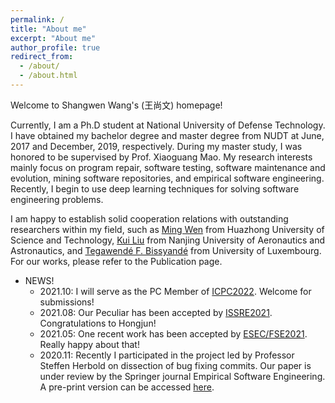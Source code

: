 ```yaml
---
permalink: /
title: "About me"
excerpt: "About me"
author_profile: true
redirect_from: 
  - /about/
  - /about.html
---
```


Welcome to Shangwen Wang's (王尚文) homepage!

Currently, I am a Ph.D student at National University of Defense Technology. I have obtained my bachelor degree and master degree from NUDT at June, 2017 and December, 2019, respectively. During my master study, I was honored to be supervised by Prof. Xiaoguang Mao. My research interests mainly focus on program repair, software testing, software maintenance and evolution, mining software repositories, and empirical software engineering. Recently, I begin to use deep learning techniques for solving software engineering problems.

I am happy to establish solid cooperation relations with outstanding researchers within my field, such as [Ming Wen](http://justinwm.github.io/) from Huazhong University of Science and Technology, [Kui Liu](https://brucekuiliu.github.io/) from Nanjing University of Aeronautics and Astronautics, and [Tegawendé F. Bissyandé](http://bissyande.github.io) from University of Luxembourg. For our works, please refer to the Publication page.

* NEWS!  
  * 2021.10: I will serve as the PC Member of [ICPC2022](https://conf.researchr.org/home/icpc-2022). Welcome for submissions!
  * 2021.08: Our Peculiar has been accepted by [ISSRE2021](http://2021.issre.net/). Congratulations to Hongjun!
  * 2021.05: One recent work has been accepted by [ESEC/FSE2021](https://2021.esec-fse.org/). Really happy about that!
  * 2020.11: Recently I participated in the project led by Professor Steffen Herbold on dissection of bug fixing commits. Our paper is under review by the Springer journal Empirical Software Engineering. A pre-print version can be accessed [here](http://arxiv.org/abs/2011.06244).
